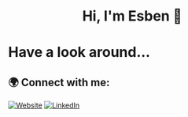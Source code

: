 <!-- Profile README for eldahl -->

<h1 align="center">Hi, I'm Esben 👋</h1>

# Have a look around...
## 🌍 Connect with me:
[![Website](https://img.shields.io/badge/eldc.dk-Website-blue?logo=google-chrome)](https://eldc.dk)
[![LinkedIn](https://img.shields.io/badge/eldahlc-LinkedIn-0A66C2?logo=linkedin)](https://linkedin.com/in/eldahlc)

